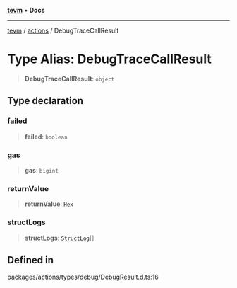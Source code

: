 [**tevm**](../../README.md) • **Docs**

***

[tevm](../../modules.md) / [actions](../README.md) / DebugTraceCallResult

# Type Alias: DebugTraceCallResult

> **DebugTraceCallResult**: `object`

## Type declaration

### failed

> **failed**: `boolean`

### gas

> **gas**: `bigint`

### returnValue

> **returnValue**: [`Hex`](Hex.md)

### structLogs

> **structLogs**: [`StructLog`](StructLog.md)[]

## Defined in

packages/actions/types/debug/DebugResult.d.ts:16
